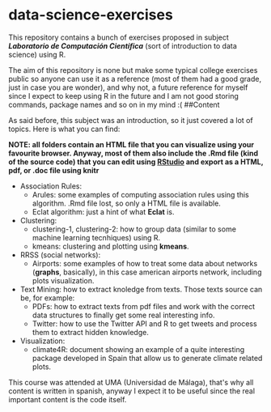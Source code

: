 # data-science-exercises

This repository contains a bunch of exercises proposed in subject _**Laboratorio de Computación Científica**_ (sort of introduction to data science) using R.

The aim of this repository is none but make some typical college exercises public so anyone can use it as a reference (most of them had a good grade, just in case you are wonder), and why not, a future reference for myself since I expect to keep using R in the future and I am not good storing commands, package names and so on in my mind :(
##Content

As said before, this subject was an introduction, so it just covered a lot of topics. Here is what you can find:

**NOTE: all folders contain an HTML file that you can visualize using your favourite browser. Anyway, most of them also include the .Rmd file (kind of the source code) that you can edit using [RStudio](https://www.rstudio.com/) and export as a HTML, pdf, or .doc file using knitr**

* Association Rules:
    * Arules: some examples of computing association rules using this algorithm. .Rmd file lost, so only a HTML file is available.
    * Eclat algorithm: just a hint of what **Eclat** is.
* Clustering:
    * clustering-1, clustering-2: how to group data (similar to some machine learning tecnhiques) using R.
    * kmeans: clustering and plotting using **kmeans**.
* RRSS (social networks): 
    * Airports: some examples of how to treat some data about networks (**graphs**, basically), in this case american airports network, including plots visualization.
* Text Mining: how to extract knoledge from texts. Those texts source can be, for example:
    * PDFs: how to extract texts from pdf files and work with the correct data structures to finally get some real interesting info.
    * Twitter: how to use the Twitter API and R to get tweets and process them to extract hidden knowledge.
* Visualization:
    * climate4R: document showing an example of a quite interesting package developed in Spain that allow us to generate climate related plots.

This course was attended at UMA (Universidad de Málaga), that's why all content is written in spanish, anyway I expect it to be useful since the real important content is the code itself.